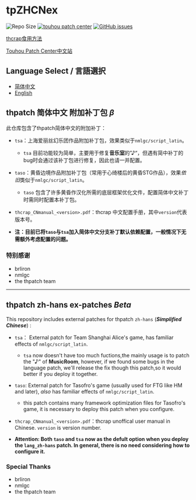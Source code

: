 # tpZHCNex

![Repo Size](https://img.shields.io/github/repo-size/yanstory/tpZHCNex.svg?label=RepoSize&style=flat-square)
[![touhou patch center](https://img.shields.io/badge/Require-thcrap-yellow.svg?style=flat-square)](http://thpatch.net)
[![GitHub issues](https://img.shields.io/github/issues/yanstory/tpZHCNex.svg?label=Issues&style=flat-square)](https://github.com/Yanstory/tpZHCNex/issues)

[thcrap食用方法](https://thpatch.rcopky.top/attention/readme.html)

[Touhou Patch Center中文站](https://thpatch.rcopky.top/)

## Language Select / 言語選択

- [简体中文](#thpatch-简体中文-附加补丁包-β)
- [English](#thpatch-zh-hans-ex-patches-beta)

## thpatch 简体中文 附加补丁包 *β*

此仓库包含了thpatch简体中文的附加补丁：

- ```tsa```：上海爱丽丝幻乐团作品附加补丁包，效果类似于```nmlgc/script_latin```。

  - ```tsa``` 目前功能较为简单，主要用于修复**音乐室**的”♪“，但遇有简中补丁的bug时会通过该补丁包进行修复，因此也请一并配置。

- ```taso```：黄昏边境作品附加补丁包（常用于心绮楼后的黄昏STG作品），效果*依旧*类似于```nmlgc/script_latin```。

  - ```taso``` 包含了许多黄昏作汉化所需的底层框架优化文件，配置简体中文补丁时需同时配置本补丁包。

- ```thcrap_CNmanual_<version>.pdf```：thcrap 中文配置手册，其中```version```代表版本号。

- **注：目前已将```taso```与```tsa```加入简体中文分支补丁默认依赖配置，一般情况下无需额外考虑配置的问题。**


### 特别感谢

- brliron
- nmlgc
- the thpatch team

---
## thpatch zh-hans ex-patches *Beta*

This repository includes external patches for thpatch ``zh-hans`` (***Simplified Chinese***) :

- ```tsa```： External patch for Team Shanghai Alice's game, has familiar effects of ```nmlgc/script_latin```.

  - ```tsa``` now doesn't have too much fuctions,the mainly usage is to patch the "♪" of **MusicRoom**, however, if we found some bugs in the language patch, we'll release the fix though this patch,so it would better if you deploy it together.

- ```taso```: External patch for Tasofro's game (usually used for FTG like HM and later), *also* has familiar effects of ```nmlgc/script_latin```.

  - this patch contains many framework optimization files for Tasofro's game, it is necessary to deploy this patch when you configure.

- ```thcrap_CNmanual_<version>.pdf```：thcrap unoffical user manual in Chinese. ```version``` is version number.

- **Attention: Both ```taso``` and ```tsa``` now as the defult option when you deploy the ```lang_zh-hans``` patch. In general, there is no need considering how to configure it.**


### Special Thanks

- brliron
- nmlgc
- the thpatch team
